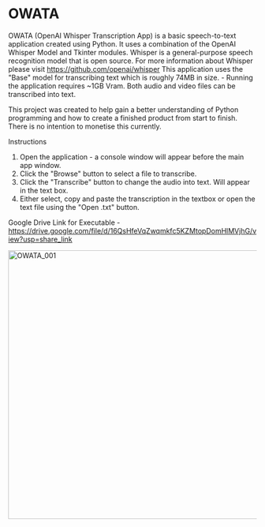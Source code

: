 # OWATA

OWATA (OpenAI Whisper Transcription App) is a basic speech-to-text application created using Python. 
It uses a combination of the OpenAI Whisper Model and Tkinter modules. 
Whisper is a general-purpose speech recognition model that is open source. For more information about Whisper please visit https://github.com/openai/whisper
This application uses the "Base" model for transcribing text which is roughly 74MB in size. - 
Running the application requires ~1GB Vram.
Both audio and video files can be transcribed into text. 

This project was created to help gain a better understanding of Python programming and how to create a finished product from start to finish. 
There is no intention to monetise this currently.

Instructions
1) Open the application - a console window will appear before the main app window.
2) Click the "Browse" button to select a file to transcribe.
3) Click the "Transcribe" button to change the audio into text. Will appear in the text box.
4) Either select, copy and paste the transcription in the textbox or open the text file using the "Open .txt" button.

Google Drive Link for Executable - https://drive.google.com/file/d/16QsHfeVqZwqmkfc5KZMtopDomHlMVjhG/view?usp=share_link

<img width="545" alt="OWATA_001" src="https://user-images.githubusercontent.com/125098654/236674419-c89facb8-7a11-4df2-9d77-1ea021d34fdc.png">
